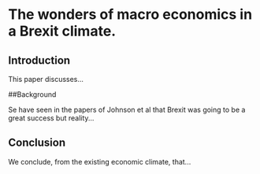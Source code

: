 
# The wonders of macro economics in a Brexit climate.

## Introduction

This paper discusses...

##Background

Se have seen in the papers of Johnson et al that Brexit was going to be a great success but reality...

## Conclusion

We conclude, from the existing economic climate, that...
